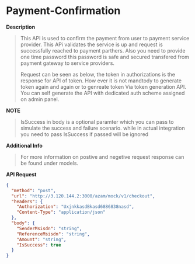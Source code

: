 # Payment-Confirmation

**Description**

> This API is used to confirm the payment from user to payment service provider. 
> This APi validates the service is up and request is successfully reached to payment parthers. Also you need to provide one time password this password is safe and secured transfered from payment gateway to service providers.
> 
> Request can be seen as below, the token in authorizations is the response for API of token. How ever it is not mandtody to generate token again and again or to genreate token Via token generation API. You can self generate the API with dedicated auth scheme assigned on admin panel. 


**NOTE**

> IsSuccess in body is a optional paramter which you can pass to simulate the success and failure scenario. while in actual integration you need to pass IsSuccess if passed will be ignored


**Additional Info**

> For more information on postive and negetive request response can be found under models. 


**API Request**

```json http
{
  "method": "post",
  "url": "http://3.120.144.2:3000/azam/mock/v1/checkout",
  "headers": {
    "Authorization": "UxjnkkasdBkasd6886838nasd",
    "Content-Type": "application/json"
  },
  "body": {
    "SenderMsisdn": "string",
    "ReferenceMsisdn": "string",
    "Amount": "string",
    "IsSuccess": true
  }
}
```

